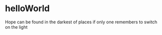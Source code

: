# helloWorld

Hope can be found in the darkest of places if only one remembers to switch on the light
